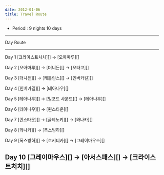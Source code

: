 ```yaml
---
date: 2012-01-06
title: Travel Route
---
```


- Period : 9 nights 10 days

------------------------------------------------------------------
Day      Route                                                  
-------  ---------------------------------------------------------
Day 1    [크라이스트처치][] -> [오아마루][]                           

Day 2    [오아마루][] -> [더니든][] -> [오타고][]                    

Day 3    [더니든][] -> [캐틀린스][] -> [인버카길][]            

Day 4    [인버카길][] -> [테아나우][]                          

Day 5    [테아나우][] -> [밀포드 사운드][] -> [테아나우][]           

Day 6    [테아나우][] -> [퀸스타운][]                            

Day 7    [퀸스타운][] -> [글레노키][] -> [와나카][]             

Day 8    [와나카][] -> [폭스빙하][]                            

Day 9    [폭스빙하][] -> [호키티카][] -> [그레이마우스][]          

Day 10   [그레이마우스][] -> [아서스패스][] -> [크라이스트처치][]     
------------------------------------------------------------------